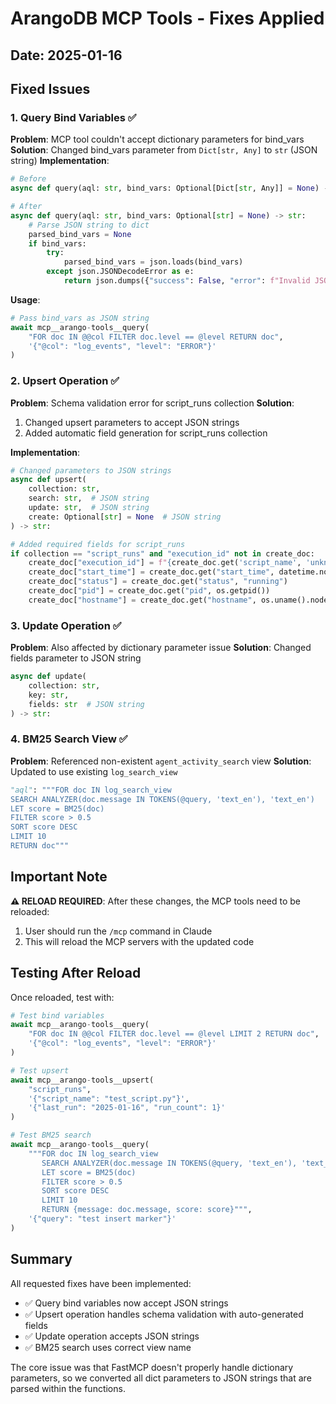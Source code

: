 # ArangoDB MCP Tools - Fixes Applied

## Date: 2025-01-16

## Fixed Issues

### 1. Query Bind Variables ✅
**Problem**: MCP tool couldn't accept dictionary parameters for bind_vars
**Solution**: Changed bind_vars parameter from `Dict[str, Any]` to `str` (JSON string)
**Implementation**:
```python
# Before
async def query(aql: str, bind_vars: Optional[Dict[str, Any]] = None) -> str:

# After  
async def query(aql: str, bind_vars: Optional[str] = None) -> str:
    # Parse JSON string to dict
    parsed_bind_vars = None
    if bind_vars:
        try:
            parsed_bind_vars = json.loads(bind_vars)
        except json.JSONDecodeError as e:
            return json.dumps({"success": False, "error": f"Invalid JSON in bind_vars: {str(e)}"})
```

**Usage**:
```python
# Pass bind_vars as JSON string
await mcp__arango-tools__query(
    "FOR doc IN @@col FILTER doc.level == @level RETURN doc",
    '{"@col": "log_events", "level": "ERROR"}'
)
```

### 2. Upsert Operation ✅
**Problem**: Schema validation error for script_runs collection
**Solution**: 
1. Changed upsert parameters to accept JSON strings
2. Added automatic field generation for script_runs collection

**Implementation**:
```python
# Changed parameters to JSON strings
async def upsert(
    collection: str,
    search: str,  # JSON string
    update: str,  # JSON string
    create: Optional[str] = None  # JSON string
) -> str:

# Added required fields for script_runs
if collection == "script_runs" and "execution_id" not in create_doc:
    create_doc["execution_id"] = f"{create_doc.get('script_name', 'unknown')}_{datetime.now().strftime('%Y%m%d_%H%M%S')}_{str(uuid.uuid4())[:8]}"
    create_doc["start_time"] = create_doc.get("start_time", datetime.now().isoformat())
    create_doc["status"] = create_doc.get("status", "running")
    create_doc["pid"] = create_doc.get("pid", os.getpid())
    create_doc["hostname"] = create_doc.get("hostname", os.uname().nodename)
```

### 3. Update Operation ✅
**Problem**: Also affected by dictionary parameter issue
**Solution**: Changed fields parameter to JSON string
```python
async def update(
    collection: str,
    key: str,
    fields: str  # JSON string
) -> str:
```

### 4. BM25 Search View ✅
**Problem**: Referenced non-existent `agent_activity_search` view
**Solution**: Updated to use existing `log_search_view`
```python
"aql": """FOR doc IN log_search_view
SEARCH ANALYZER(doc.message IN TOKENS(@query, 'text_en'), 'text_en')
LET score = BM25(doc)
FILTER score > 0.5
SORT score DESC
LIMIT 10
RETURN doc"""
```

## Important Note

**⚠️ RELOAD REQUIRED**: After these changes, the MCP tools need to be reloaded:
1. User should run the `/mcp` command in Claude
2. This will reload the MCP servers with the updated code

## Testing After Reload

Once reloaded, test with:

```python
# Test bind variables
await mcp__arango-tools__query(
    "FOR doc IN @@col FILTER doc.level == @level LIMIT 2 RETURN doc",
    '{"@col": "log_events", "level": "ERROR"}'
)

# Test upsert
await mcp__arango-tools__upsert(
    "script_runs",
    '{"script_name": "test_script.py"}',
    '{"last_run": "2025-01-16", "run_count": 1}'
)

# Test BM25 search
await mcp__arango-tools__query(
    """FOR doc IN log_search_view
       SEARCH ANALYZER(doc.message IN TOKENS(@query, 'text_en'), 'text_en')
       LET score = BM25(doc)
       FILTER score > 0.5
       SORT score DESC
       LIMIT 10
       RETURN {message: doc.message, score: score}""",
    '{"query": "test insert marker"}'
)
```

## Summary

All requested fixes have been implemented:
- ✅ Query bind variables now accept JSON strings
- ✅ Upsert operation handles schema validation with auto-generated fields
- ✅ Update operation accepts JSON strings
- ✅ BM25 search uses correct view name

The core issue was that FastMCP doesn't properly handle dictionary parameters, so we converted all dict parameters to JSON strings that are parsed within the functions.